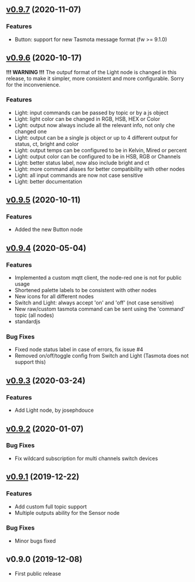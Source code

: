 
[v0.9.7](https://github.com/davemds/node-red-contrib-tasmota/compare/v0.9.6...v0.9.7) (2020-11-07)
--------------------------------------------------------------------------------------------------
### Features
 - Button: support for new Tasmota message format (fw >= 9.1.0)


[v0.9.6](https://github.com/davemds/node-red-contrib-tasmota/compare/v0.9.5...v0.9.6) (2020-10-17)
--------------------------------------------------------------------------------------------------
**!!! WARNING !!!** 
The outpuf format of the Light node is changed in this release, to make it
simpler, more consistent and more configurable.
Sorry for the inconvenience.

### Features
 - Light: input commands can be passed by topic or by a js object
 - Light: light color can be changed in RGB, HSB, HEX or Color
 - Light: output now always include all the relevant info, not only che changed one
 - Light: output can be a single js object or up to 4 different output for status, ct, bright and color
 - Light: output temps can be configured to be in Kelvin, Mired or percent
 - Light: output color can be configured to be in HSB, RGB or Channels
 - Light: better status label, now also include bright and ct
 - Light: more command aliases for better compatibility with other nodes
 - Light: all input commands are now not case sensitive
 - Light: better documentation
 

[v0.9.5](https://github.com/davemds/node-red-contrib-tasmota/compare/v0.9.4...v0.9.5) (2020-10-11)
--------------------------------------------------------------------------------------------------

### Features
 - Added the new Button node


[v0.9.4](https://github.com/davemds/node-red-contrib-tasmota/compare/v0.9.3...v0.9.4) (2020-05-04)
--------------------------------------------------------------------------------------------------

### Features
 - Implemented a custom mqtt client, the node-red one is not for public usage
 - Shortened palette labels to be consistent with other nodes
 - New icons for all different nodes
 - Switch and Light: always accept 'on' and 'off' (not case sensitive)
 - New raw/custom tasmota command can be sent using the 'command' topic (all nodes)
 - standardjs

### Bug Fixes
 - Fixed node status label in case of errors, fix issue #4
 - Removed on/off/toggle config from Switch and Light (Tasmota does not support this)


[v0.9.3](https://github.com/davemds/node-red-contrib-tasmota/compare/v0.9.2...v0.9.3) (2020-03-24)
--------------------------------------------------------------------------------------------------

### Features
 - Add Light node, by josephdouce


[v0.9.2](https://github.com/davemds/node-red-contrib-tasmota/compare/v0.9.1...v0.9.2) (2020-01-07)
--------------------------------------------------------------------------------------------------

### Bug Fixes
 - Fix wildcard subscription for multi channels switch devices


[v0.9.1](https://github.com/davemds/node-red-contrib-tasmota/compare/v0.9.0...v0.9.1) (2019-12-22)
--------------------------------------------------------------------------------------------------
 
### Features
 - Add custom full topic support
 - Multiple outputs ability for the Sensor node

### Bug Fixes
 - Minor bugs fixed


v0.9.0 (2019-12-08)
-------------------
 - First public release
